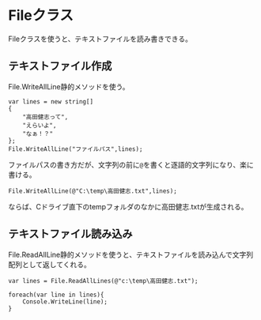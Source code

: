 # Fileクラス

Fileクラスを使うと、テキストファイルを読み書きできる。

## テキストファイル作成

File.WriteAllLine静的メソッドを使う。

```
var lines = new string[]
{
    "高田健志って",
    "えらいよ",
    "なぁ！？"
};
File.WriteAllLine("ファイルパス",lines);

```

ファイルパスの書き方だが、文字列の前に`@`を書くと逐語的文字列になり、楽に書ける。

```
File.WriteAllLine(@"C:\temp\高田健志.txt",lines);
```
ならば、Cドライブ直下のtempフォルダのなかに高田健志.txtが生成される。


## テキストファイル読み込み

File.ReadAllLine静的メソッドを使うと、テキストファイルを読み込んで文字列配列として返してくれる。

```
var lines = File.ReadAllLines(@"c:\temp\高田健志.txt");

foreach(var line in lines){
    Console.WriteLine(line);
}
```